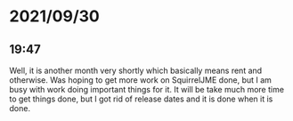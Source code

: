 # 2021/09/30

## 19:47

Well, it is another month very shortly which basically means rent and otherwise.
Was hoping to get more work on SquirrelJME done, but I am busy with work doing
important things for it. It will be take much more time to get things done, but
I got rid of release dates and it is done when it is done.